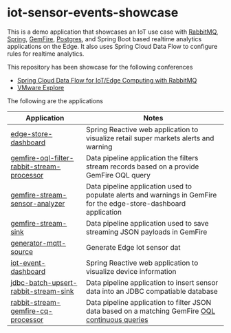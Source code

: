 # iot-sensor-events-showcase

This is a demo application that showcases an IoT use case with [RabbitMQ](https://www.rabbitmq.com/), 
[Spring](https://spring.io/), [GemFire](https://tanzu.vmware.com/gemfire), [Postgres](https://tanzu.vmware.com/postgres),
 and Spring Boot based realtime analytics applications on the Edge.
It also uses Spring Cloud Data Flow to configure rules for realtime analytics.




This repository has been showcase for the following conferences

- [Spring Cloud Data Flow for IoT/Edge Computing with RabbitMQ](https://www.carahsoft.com/learn/event/39136-enable-public-sector-digital-transformations-with-rabbitmq)
- [VMware Explore](https://event.vmware.com/flow/vmware/explore2022us/content/page/catalog?tab.contentcatalogtabs=1627421929827001vRXW&search=2799)


The following are the applications

Application                        |   Notes
-----------------------             |   -----------------------------
[edge-store-dashboard](https://github.com/ggreen/iot-sensor-events-showcase/tree/main/applications/edge-store-dashboard)|Spring Reactive web application to visualize retail super markets alerts and warning
[gemfire-oql-filter-rabbit-stream-processor](https://github.com/ggreen/iot-sensor-events-showcase/tree/main/applications/gemfire-oql-filter-rabbit-stream-processor)| Data pipeline application the filters stream records based on a provide GemFire OQL query
[gemfire-stream-sensor-analyzer](https://github.com/ggreen/iot-sensor-events-showcase/tree/main/applications/gemfire-stream-sensor-analyzer)| Data pipeline application used to populate alerts and warnings in GemFire for the edge-store-dashboard application 
[gemfire-stream-sink](https://github.com/ggreen/iot-sensor-events-showcase/tree/main/applications/gemfire-stream-sink)|  Data pipeline application used to save streaming JSON payloads in GemFire
[generator-mqtt-source](https://github.com/ggreen/iot-sensor-events-showcase/tree/main/applications/generator-mqtt-source)               | Generate Edge Iot sensor dat
[iot-event-dashboard](https://github.com/ggreen/iot-sensor-events-showcase/tree/main/applications/iot-event-dashboard)                 | Spring Reactive web application to visualize device information
[jdbc-batch-upsert-rabbit-stream-sink](https://github.com/ggreen/iot-sensor-events-showcase/tree/main/applications/jdbc-batch-upsert-rabbit-stream-sink) | Data pipeline application to insert sensor data into an JDBC compatiable database
[rabbit-stream-gemfire-cq-processor](https://github.com/ggreen/iot-sensor-events-showcase/tree/main/applications/rabbit-stream-gemfire-cq-processor)   | Data pipeline application to filter JSON data based on a matching GemFire [OQL](https://gemfire.docs.pivotal.io/98/geode/developing/querying_basics/query_basics.html) [continuous queries](https://gemfire.docs.pivotal.io/95/geode/developing/continuous_querying/how_continuous_querying_works.html)

